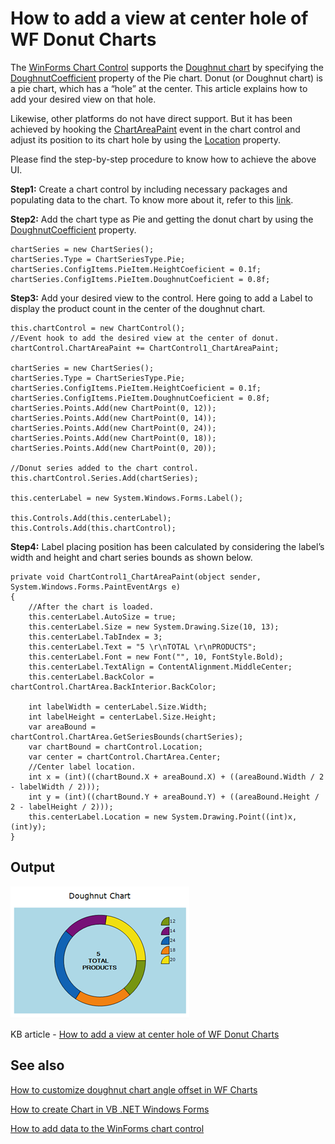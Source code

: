 # How to add a view at center hole of WF Donut Charts

The [WinForms Chart Control](https://help.syncfusion.com/windowsforms/chart/getting-started) supports the [Doughnut chart](https://help.syncfusion.com/windowsforms/chart/chart-types#doughnut-chart) by specifying the [DoughnutCoefficient](https://help.syncfusion.com/cr/windowsforms/Syncfusion.Windows.Forms.Chart.ChartPieConfigItem.html#Syncfusion_Windows_Forms_Chart_ChartPieConfigItem_DoughnutCoeficient) property of the Pie chart.  Donut (or Doughnut chart) is a pie chart, which has a “hole” at the center. This article explains how to add your desired view on that hole.

Likewise, other platforms do not have direct support. But it has been achieved by hooking the [ChartAreaPaint](https://help.syncfusion.com/cr/windowsforms/Syncfusion.Windows.Forms.Chart.ChartControl.html#Syncfusion_Windows_Forms_Chart_ChartControl_ChartAreaPaint) event in the chart control and adjust its position to its chart hole by using the [Location](https://help.syncfusion.com/cr/windowsforms/Syncfusion.Windows.Forms.Chart.ChartArea.html#Syncfusion_Windows_Forms_Chart_ChartArea_Location) property.

Please find the step-by-step procedure to know how to achieve the above UI.

**Step1:** Create a chart control by including necessary packages and populating data to the chart. To know more about it, refer to this [link](https://help.syncfusion.com/windowsforms/chart/getting-started).

**Step2:** Add the chart type as Pie and getting the donut chart by using the [DoughnutCoefficient](https://help.syncfusion.com/cr/windowsforms/Syncfusion.Windows.Forms.Chart.ChartPieConfigItem.html#Syncfusion_Windows_Forms_Chart_ChartPieConfigItem_DoughnutCoeficient) property.
```
chartSeries = new ChartSeries();
chartSeries.Type = ChartSeriesType.Pie;
chartSeries.ConfigItems.PieItem.HeightCoeficient = 0.1f;
chartSeries.ConfigItems.PieItem.DoughnutCoeficient = 0.8f;
```

**Step3:** Add your desired view to the control. Here going to add a Label to display the product count in the center of the doughnut chart.
```
this.chartControl = new ChartControl();
//Event hook to add the desired view at the center of donut.
chartControl.ChartAreaPaint += ChartControl1_ChartAreaPaint;

chartSeries = new ChartSeries();
chartSeries.Type = ChartSeriesType.Pie;
chartSeries.ConfigItems.PieItem.HeightCoeficient = 0.1f;
chartSeries.ConfigItems.PieItem.DoughnutCoeficient = 0.8f;
chartSeries.Points.Add(new ChartPoint(0, 12));
chartSeries.Points.Add(new ChartPoint(0, 14));
chartSeries.Points.Add(new ChartPoint(0, 24));
chartSeries.Points.Add(new ChartPoint(0, 18));
chartSeries.Points.Add(new ChartPoint(0, 20));

//Donut series added to the chart control.
this.chartControl.Series.Add(chartSeries);

this.centerLabel = new System.Windows.Forms.Label();

this.Controls.Add(this.centerLabel);
this.Controls.Add(this.chartControl);
```

**Step4:** Label placing position has been calculated by considering the label’s width and height and chart series bounds as shown below.
```
private void ChartControl1_ChartAreaPaint(object sender, System.Windows.Forms.PaintEventArgs e)
{
    //After the chart is loaded. 
    this.centerLabel.AutoSize = true;
    this.centerLabel.Size = new System.Drawing.Size(10, 13);
    this.centerLabel.TabIndex = 3;
    this.centerLabel.Text = "5 \r\nTOTAL \r\nPRODUCTS";
    this.centerLabel.Font = new Font("", 10, FontStyle.Bold);
    this.centerLabel.TextAlign = ContentAlignment.MiddleCenter;
    this.centerLabel.BackColor = chartControl.ChartArea.BackInterior.BackColor;

    int labelWidth = centerLabel.Size.Width;
    int labelHeight = centerLabel.Size.Height;
    var areaBound = chartControl.ChartArea.GetSeriesBounds(chartSeries);
    var chartBound = chartControl.Location;
    var center = chartControl.ChartArea.Center;
    //Center label location.
    int x = (int)((chartBound.X + areaBound.X) + ((areaBound.Width / 2 - labelWidth / 2)));
    int y = (int)((chartBound.Y + areaBound.Y) + ((areaBound.Height / 2 - labelHeight / 2)));
    this.centerLabel.Location = new System.Drawing.Point((int)x, (int)y);
}
```

## Output

![Winforms Doughnut chart](https://github.com/SyncfusionExamples/How-to-add-a-view-at-center-hole-of-WF-Donut-Charts/blob/main/Center_View_of_Donut_Chart.png)

KB article - [How to add a view at center hole of WF Donut Charts](https://www.syncfusion.com/kb/12484/how-to-add-a-view-at-center-hole-of-wf-donut-charts)

## See also

[How to customize doughnut chart angle offset in WF Charts](https://help.syncfusion.com/cr/windowsforms/Syncfusion.Windows.Forms.Chart.ChartPieConfigItem.html#Syncfusion_Windows_Forms_Chart_ChartPieConfigItem_AngleOffset)

[How to create Chart in VB .NET Windows Forms](https://www.syncfusion.com/kb/10806/how-to-create-chart-in-vb-net-windows-forms)

[How to add data to the WinForms chart control](https://www.syncfusion.com/kb/24/how-to-add-data-to-the-chartcontrol)
